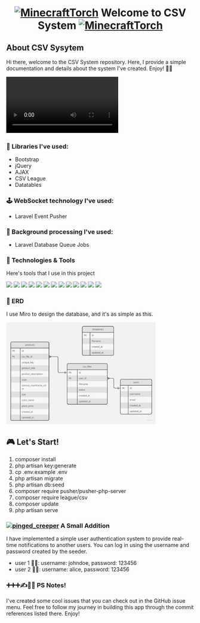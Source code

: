 # <p align="center"> <a href="https://emoji.gg/emoji/1782_MinecraftTorch"><img src="https://cdn3.emoji.gg/emojis/1782_MinecraftTorch.gif" width="64px" height="64px" alt="MinecraftTorch"></a> Welcome to CSV System <a href="https://emoji.gg/emoji/1782_MinecraftTorch"><img src="https://cdn3.emoji.gg/emojis/1782_MinecraftTorch.gif" width="64px" height="64px" alt="MinecraftTorch"></a> </p>


## About CSV Sysytem
Hi there, welcome to the CSV System repository. Here, I provide a simple documentation and details about the system I've created. Enjoy! 💁‍♀️

<video src="https://user-images.githubusercontent.com/92117047/276187203-9e21b901-fec3-42e0-b7fb-0988c484abd1.mp4"></video>

### 📖 Libraries I've used:
- Bootstrap
- jQuery
- AJAX
- CSV League
- Datatables

### 🕹️ WebSocket technology I've used:
- Laravel Event Pusher

### 🎡 Background processing I've used:
- Laravel Database Queue Jobs

### 🔧 Technologies & Tools
Here's tools that I use in this project

![](https://img.shields.io/badge/Framework-Laravel-informational?style=flat&logo=laravel&logoColor=white&color=yellowgreen)
![](https://img.shields.io/badge/Framework-Bootstrap-informational?style=flat&logo=bootstrap&logoColor=white&color=yellowgreen)
![](https://img.shields.io/badge/Code-PHP-informational?style=flat&logo=php&logoColor=white&color=blue)
![](https://img.shields.io/badge/Code-JavaScript-informational?style=flat&logo=javascript&logoColor=white&color=blue)
![](https://img.shields.io/badge/Code-CSS-informational?style=flat&logo=css3&logoColor=white&color=blue)
![](https://img.shields.io/badge/Code-HTML-informational?style=flat&logo=html5&logoColor=white&color=blue)
![](https://img.shields.io/badge/Library-JQuery-informational?style=flat&logo=jquery&logoColor=white&color=blueviolet)
![](https://img.shields.io/badge/Library-Datatables-informational?style=flat&logo=datatables&logoColor=white&color=blueviolet)
![](https://img.shields.io/badge/Tools-VSCode-informational?style=flat&logo=visualstudiocode&logoColor=white&color=important)
![](https://img.shields.io/badge/Tools-Miro-informational?style=flat&logo=miro&logoColor=white&color=important)
![](https://img.shields.io/badge/Tools-GitHub-informational?style=flat&logo=github&logoColor=white&color=important)
![](https://img.shields.io/badge/Database-MySQL-informational?style=flat&logo=mysql&logoColor=white&color=yellow)
![](https://img.shields.io/badge/Methodology-Iterative_Incremental-informational?style=flat&logo=datatables&logoColor=white&color=success)

### 📁 ERD
I use Miro to design the database, and it's as simple as this.

<img src="_document/db_csvsystem.jpg" width="400px" alt="Diamond2">

## 🎮 Let's Start!
1. composer install
2. php artisan key:generate
3. cp .env.example .env
4. php artisan migrate
5. php artisan db:seed
6. composer require pusher/pusher-php-server
7. composer require league/csv
8. composer update
9. php artisan serve

### <a href="https://emoji.gg/emoji/8663-pinged-creeper"><img src="https://cdn3.emoji.gg/emojis/8663-pinged-creeper.png" width="20px" alt="pinged_creeper"></a> A Small Addition
I have implemented a simple user authentication system to provide real-time notifications to another users. You can log in using the username and password created by the seeder.

- user 1 👨‍🦰: username: johndoe, password: 123456
- user 2 👩‍🦰: username: alice, password: 123456

### ➕➕➕✍️🙋‍♀️ PS Notes!
I've created some cool issues that you can check out in the GitHub issue menu. Feel free to follow my journey in building this app through the commit references listed there. Enjoy!